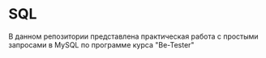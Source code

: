 # SQL
В данном репозитории представлена практическая работа с простыми запросами в MySQL по программе курса "Be-Tester"

